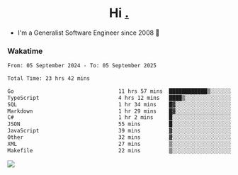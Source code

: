 <h1 align="center">Hi <a href="https://www.hackerrank.com/erasmosaraujo">.</a></h1>
 
- I'm a Generalist Software Engineer  since 2008 🚀
<!--  
<p align="left">
  <a href="https://github.com/erasmosoares/github-readme-stats">
    <img
      align="center"
      src="https://github-readme-stats.vercel.app/api/top-langs/?username=erasmosoares&theme=radical&layout=compact"
    />
  </a>
  <a href="https://github.com/erasmosoares/github-readme-stats">
    [![Harlok's WakaTime stats](https://github-readme-stats.vercel.app/api/wakatime?username=ffflabs)](https://github.com/anuraghazra/github-readme-stats)
  </a>
</p>

<!--
 ### Repo 
 
<p align="left">
 <a href="https://github.com/erasmosoares/github-readme-stats">
    <img
      align="center"
      height="165"
      src="https://github-readme-stats.vercel.app/api/pin?username=erasmosoares&repo=sample-node&title_color=fff&icon_color=f9f9f9&text_color=9f9f9f&bg_color=151515"
    />
  </a>
  <a href="https://github.com/erasmosoares/github-readme-stats">
    <img
      align="center"
      height="165"
      src="https://github-readme-stats.vercel.app/api/pin?username=erasmosoares&repo=sample-node&title_color=fff&icon_color=f9f9f9&text_color=9f9f9f&bg_color=151515"
    />
  </a>
</p>
-->

 ### Wakatime 

<!--START_SECTION:waka-->

```txt
From: 05 September 2024 - To: 05 September 2025

Total Time: 23 hrs 42 mins

Go                                 11 hrs 57 mins  ████████████▒░░░░░░░░░░░░   49.30 %
TypeScript                         4 hrs 12 mins   ████▒░░░░░░░░░░░░░░░░░░░░   17.37 %
SQL                                1 hr 34 mins    █▓░░░░░░░░░░░░░░░░░░░░░░░   06.52 %
Markdown                           1 hr 29 mins    █▓░░░░░░░░░░░░░░░░░░░░░░░   06.12 %
C#                                 1 hr 2 mins     █░░░░░░░░░░░░░░░░░░░░░░░░   04.30 %
JSON                               55 mins         █░░░░░░░░░░░░░░░░░░░░░░░░   03.84 %
JavaScript                         39 mins         ▓░░░░░░░░░░░░░░░░░░░░░░░░   02.71 %
Other                              32 mins         ▓░░░░░░░░░░░░░░░░░░░░░░░░   02.20 %
XML                                27 mins         ▒░░░░░░░░░░░░░░░░░░░░░░░░   01.88 %
Makefile                           22 mins         ▒░░░░░░░░░░░░░░░░░░░░░░░░   01.58 %
```

<!--END_SECTION:waka-->

![](https://komarev.com/ghpvc/?username=erasmosoares&color=brightgreen)
